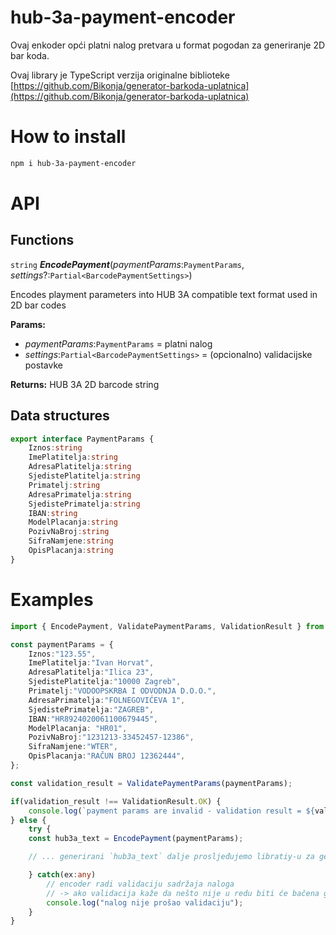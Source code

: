# hub-3a-payment-encoder
Ovaj enkoder opći platni nalog pretvara u format pogodan za generiranje 2D bar koda.

Ovaj library je TypeScript verzija originalne biblioteke [https://github.com/Bikonja/generator-barkoda-uplatnica](https://github.com/Bikonja/generator-barkoda-uplatnica)

# How to install
```bash
npm i hub-3a-payment-encoder
```

# API
## Functions
`string` ***EncodePayment***(*paymentParams*:`PaymentParams`, *settings*?:`Partial<BarcodePaymentSettings>`)

Encodes playment parameters into HUB 3A compatible text format used in 2D bar codes

**Params:**
* *paymentParams*:`PaymentParams` = platni nalog
* *settings*:`Partial<BarcodePaymentSettings>` = (opcionalno) validacijske postavke

**Returns:** HUB 3A 2D barcode string

## Data structures
```typescript
export interface PaymentParams {
    Iznos:string
    ImePlatitelja:string
    AdresaPlatitelja:string
    SjedistePlatitelja:string
    Primatelj:string
    AdresaPrimatelja:string
    SjedistePrimatelja:string
    IBAN:string
    ModelPlacanja:string
    PozivNaBroj:string
    SifraNamjene:string
    OpisPlacanja:string
}
```
# Examples
```typescript
import { EncodePayment, ValidatePaymentParams, ValidationResult } from 'hub-3a-payment-encoder';

const paymentParams = {
    Iznos:"123.55",
    ImePlatitelja:"Ivan Horvat",
    AdresaPlatitelja:"Ilica 23",
    SjedistePlatitelja:"10000 Zagreb",
    Primatelj:"VODOOPSKRBA I ODVODNJA D.O.O.",
    AdresaPrimatelja:"FOLNEGOVIĆEVA 1",
    SjedistePrimatelja:"ZAGREB",
    IBAN:"HR8924020061100679445",
    ModelPlacanja: "HR01",
    PozivNaBroj:"1231213-33452457-12386",
    SifraNamjene:"WTER",
    OpisPlacanja:"RAČUN BROJ 12362444",
};

const validation_result = ValidatePaymentParams(paymentParams);

if(validation_result !== ValidationResult.OK) {
    console.log(`payment params are invalid - validation result = ${validation_result}`)
} else {
    try {
    const hub3a_text = EncodePayment(paymentParams);

    // ... generirani `hub3a_text` dalje prosljeđujemo libratiy-u za generiranje 2D bar koda

    } catch(ex:any) 
        // encoder radi validaciju sadržaja naloga
        // -> ako validacija kaže da nešto nije u redu biti će bačena greška
        console.log("nalog nije prošao validaciju");
    }
}

```